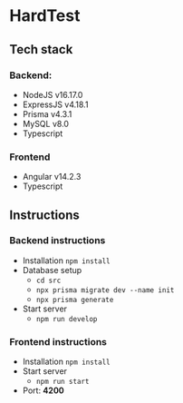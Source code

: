 # HardTest

## Tech stack

### Backend:
- NodeJS v16.17.0
- ExpressJS v4.18.1
- Prisma v4.3.1
- MySQL v8.0
- Typescript

### Frontend
- Angular v14.2.3
- Typescript

## Instructions

### Backend instructions
- Installation `npm install`
- Database setup
  - `cd src`
  - `npx prisma migrate dev --name init`
  - `npx prisma generate`
- Start server
  - `npm run develop`

### Frontend instructions
- Installation `npm install`
- Start server
  - `npm run start`
- Port: **4200**

